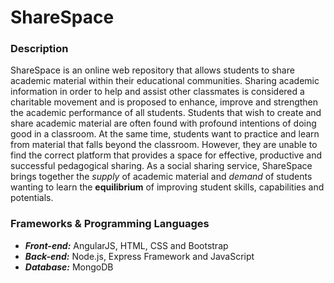 # ShareSpace

### Description

ShareSpace is an online web repository that allows students to share academic material within their educational communities. Sharing academic information in order to help and assist other classmates is considered a charitable movement and is proposed to enhance, improve and strengthen the academic performance of all students. Students that wish to create and share academic material are often found with profound intentions of doing good in a classroom. At the same time, students want to practice and learn from material that falls beyond the classroom. However, they are unable to find the correct platform that provides a space for effective, productive and successful pedagogical sharing. As a social sharing service, ShareSpace brings together the *supply* of academic material and *demand* of students wanting to learn the **equilibrium** of improving student skills, capabilities and potentials.

### Frameworks & Programming Languages

* _**Front-end:**_ AngularJS, HTML, CSS and Bootstrap
* _**Back-end:**_ Node.js, Express Framework and JavaScript
* _**Database:**_ MongoDB